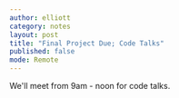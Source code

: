 ```yaml
---
author: elliott
category: notes
layout: post
title: "Final Project Due; Code Talks"
published: false
mode: Remote
---
```


We'll meet from 9am - noon for code talks.
